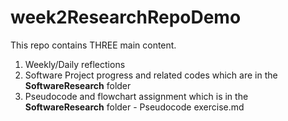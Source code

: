 # week2ResearchRepoDemo

This repo contains THREE main content.

1. Weekly/Daily reflections
2. Software Project progress and related codes which are in the **SoftwareResearch** folder
3. Pseudocode and flowchart assignment which is in the **SoftwareResearch** folder - Pseudocode exercise.md
